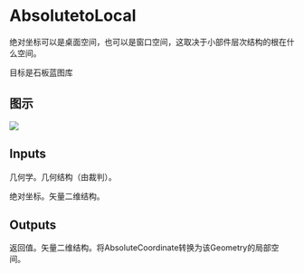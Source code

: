 # AbsolutetoLocal

绝对坐标可以是桌面空间，也可以是窗口空间，这取决于小部件层次结构的根在什么空间。

目标是石板蓝图库

## 图示

![]($-20221218-21214662.png)

## Inputs

几何学。几何结构（由裁判）。

绝对坐标。矢量二维结构。  

## Outputs

返回值。矢量二维结构。将AbsoluteCoordinate转换为该Geometry的局部空间。
